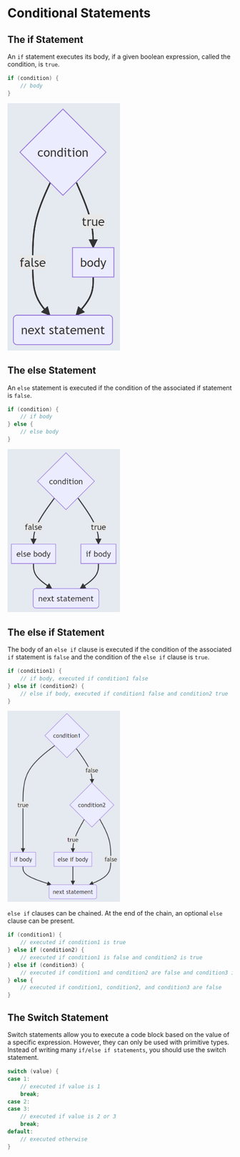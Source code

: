 # Conditional Statements 

## The if Statement

An `if` statement executes its body, if a given boolean expression, called the condition, is `true`.

```java
if (condition) {
    // body
}
```

<img src="https://raw.githubusercontent.com/Jellyfish4654/Jellyfish4654.github.io/master/docs/assets/docs/if-statement.PNG" style="width:50%;height:50%;"> 

## The else Statement

An `else` statement is executed if the condition of the associated if statement is `false`.

```java
if (condition) {
	// if body
} else {
	// else body
}
```

<img src="https://raw.githubusercontent.com/Jellyfish4654/Jellyfish4654.github.io/master/docs/assets/docs/else-statement.PNG" style="width:50%;height:50%;"> 

## The else if Statement

The body of an `else if` clause is executed if the condition of the associated `if` statement is `false` and the condition of the `else if` clause is `true`.

```java
if (condition1) {
	// if body, executed if condition1 false
} else if (condition2) {
	// else if body, executed if condition1 false and condition2 true
}
```

<img src="https://raw.githubusercontent.com/Jellyfish4654/Jellyfish4654.github.io/master/docs/assets/docs/else-if-statement.PNG" style="width:50%;height:50%;"> 

`else if` clauses can be chained. At the end of the chain, an optional `else` clause can be present.

```java
if (condition1) {
	// executed if condition1 is true
} else if (condition2) {
	// executed if condition1 is false and condition2 is true
} else if (condition3) {
	// executed if condition1 and condition2 are false and condition3 is true
} else {
	// executed if condition1, condition2, and condition3 are false
}
```

## The Switch Statement

Switch statements allow you to execute a code block based on the value of a specific expression. However, they can only be used with primitive types. Instead of writing many `if/else if statements`, you should use the switch statement.

```java
switch (value) {
case 1:
    // executed if value is 1
    break;
case 2:
case 3:
    // executed if value is 2 or 3
    break;
default:
    // executed otherwise
}
```